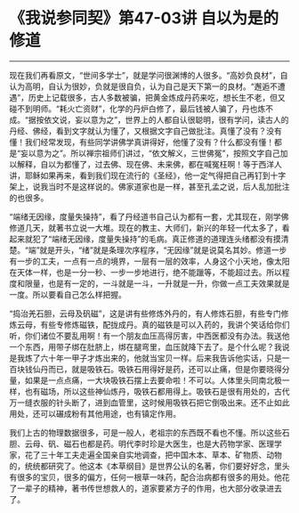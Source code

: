 # 《我说参同契》第47-03讲 自以为是的修道

------

现在我们再看原文，“世间多学士”，就是学问很渊博的人很多。“高妙负良材”，自认为高明，自认为很妙，负就是很自负，认为自己是天下第一的良材。“邂逅不遭遇”，历史上记载很多，古人多数被骗，把黄金炼成丹药来吃，想长生不老，但又碰不到明师。“耗火亡资财”，化学的丹炉白修了，最后钱被人骗了，丹也炼不成。“据按依文说，妄以意为之”，世界上的人都自认很聪明，很有学问，读古人的丹经、佛经，看到文字就认为懂了，又根据文字自己做批注。真懂了没有？没有懂！我们经常发现，有些同学讲佛学真讲得好，他懂了没有？什么都没有懂！都是“妄以意为之”。所以禅宗祖师们讲过，“依文解义，三世佛冤”，按照文字自己加以解释，自以为都懂了，过去佛、现在佛、未来佛，都在喊冤枉啊！等于西洋人讲，耶稣如果再来，看到我们现在流行的《圣经》，他一定气得把自己再钉到十字架上，说我当时不是这样说的。佛家道家也是一样，甚至孔孟之说，后人乱加批注的也很多。

“端绪无因缘，度量失操持”，看了丹经道书自己认为都有一套，尤其现在，刚学佛修道几天，就著书立说一大堆。现在的教主、大师们，新兴的年轻一代太多了，看起来就犯了“端绪无因缘，度量失操持”的毛病。真正修道的道理连头绪都没有摸清楚。“端”就是开头，“绪”就是条理次序程序，“无因缘”就是说莫名其妙。修道一步有一步的工夫，一点有一点的境界，一层有一层的效率，人身这个小天地，像太阳在天体一样，也是一分一秒、一步一步地进行，绝不能躐等，不能超过去。所以程度和限量，也是有一定的，一斗就是一斗，一升就是一升，你做一点工夫效果就是一度。所以要看自己怎么样把握。

“捣治羌石胆，云母及矾磁”，这是讲有些修炼外丹的，有人修炼石胆，有些专门修炼云母，有些专修炼磁铁，配拢成丹。真的磁铁是可以入药的，我讲个笑话给你们听，你们诸位不要乱用啊！有一个朋友血压高得厉害，中西医都没有办法。我送他一个东西，用带子绑在肚脐上，绑在腿弯里，血压就降下去了。是个什么呢？我说是我炼了六十年一甲子才炼出来的，他就当宝贝一样。后来我告诉他实话，只是一百块钱仙丹而已，就是吸铁石。吸铁石用得好是药，还可以止痛，但是你要晓得分量，如果是一点点痛，一大块吸铁石摆上去要命啦！不可以。人体里头同南北极一样，也有磁场，所以这些神仙炼丹，吸铁石都用得上。吸铁石是很有用处的，古代万一缝衣服的针头断了，进到血管里，这时候用吸铁石把它倒吸出来。还不止如此用处，还可以碾成粉有其他用途，也有镇定作用。

我们上古的物理数据很多，可是一般人，老祖宗的东西既不看也不懂。所以这些石胆、云母、矾、磁石也都是药。明代李时珍是大医生，也是大药物学家、医理学家，花了三十年工夫走遍全国亲自实地调查，把中国木本、草本、矿物质、动物的，统统都研究了。他这本《本草纲目》是世界公认的名著，你们要好好念，里头有很多的宝贝，很多的偏方，任何一根草一味药，配合治病都有很多的用处。他花了一辈子的精神，著书传世想救人的，道家要紧方子的作用，也大部分收录进去了。
